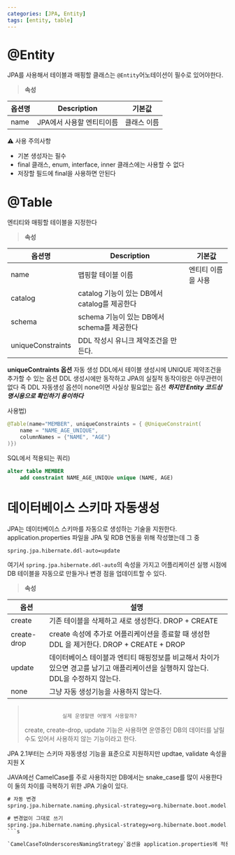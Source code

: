 ```yaml
---
categories: [JPA, Entity]
tags: [entity, table]
---
```



# @Entity
JPA를 사용해서 테이블과 매핑할 클래스는 `@Entity`어노테이션이 필수로 있어야한다. 

> **속성**

| 옵션명  | Description                      | 기본값    |
| ---- | -------------------------------- | ------ |
| name | JPA에서 사용할 엔티티이름 | 클래스 이름 |


⚠ 사용 주의사항
 - 기본 생성자는 필수
 - final 클래스, enum, interface, inner 클래스에는 사용할 수 없다
 - 저장할 필드에 final을 사용하면 안된다


# @Table
엔티티와 매핑할 테이블을 지정한다

> **속성**

| 옵션명  | Description                      | 기본값    |
| ---- | -------------------------------- | ------ |
| name | 맵핑할 테이블 이름 | 엔티티 이름을 사용 |
| catalog | catalog 기능이 있는 DB에서 catalog를 제공한다 | 
| schema | schema 기능이 있는 DB에서 schema를 제공한다 |
| uniqueConstraints | DDL 작성시 유니크 제약조건을 만든다. |

**uniqueContraints 옵션**
자동 생성 DDL에서 테이블 생성시에 UNIQUE 제약조건을 추가할 수 있는 옵션
DDL 생성시에만 동작하고 JPA의 실질적 동작이랑은 아무관련이 없다
즉 DDL 자동생성 옵션이 none이면 사실상 필요없는 옵션
***하지만 Entity 코드상 명시용으로 확인하기 용이하다***

사용법)
```java
@Table(name="MEMBER", uniqueConstraints = { @UniqueConstraint(
	name = "NAME_AGE_UNIQUE",
	columnNames = {"NAME", "AGE"}
)})
```

SQL에서 적용되는 쿼리)
```sql
alter table MEMBER 
    add constraint NAME_AGE_UNIQUe unique (NAME, AGE)
```


# 데이터베이스 스키마 자동생성

JPA는 데이터베이스 스키마를 자동으로 생성하는 기술을 지원한다.
application.properties 파일을 JPA 및 RDB 연동을 위해 작성했는데 그 중
```xml
spring.jpa.hibernate.ddl-auto=update
```
여기서 `spring.jpa.hibernate.ddl-auto`의 속성을 가지고 어플리케이션 실행 시점에 DB 테이블을 자동으로 만들거나 변경 점을 업데이트할 수 있다. 

> **속성**

| 옵션 | 설명 | 
| --- | --- | 
| create | 기존 테이블을 삭제하고 새로 생성한다. DROP + CREATE | 
| create-drop | create 속성에 추가로 어플리케이션을 종료할 때 생성한 DDL 을 제거한다. DROP + CREATE + DROP | 
| update | 데이터베이스 테이블과 엔티티 매핑정보를 비교해서 차이가 있으면 경고를 남기고 애플리케이션을 실행하지 않는다. DDL을 수정하지 않는다. |
| none | 그냥 자동 생성기능을 사용하지 않는다. |


<blockquote class="prompt-danger">
    <dt>
        <code class="language-plaintext highlighter-rouge">
            실제 운영할땐 어떻게 사용할까?
        </code>
    </dt>
    create, create-drop, update 기능은 사용하면 운영중인 DB의 데이터를 날릴수도 있어서 사용하지 않는 기능이라고 한다.  
</blockquote>

JPA 2.1부터는 스키마 자동생성 기능을 표준으로 지원하지만 updtae, validate 속성을 지원 X 

JAVA에선 CamelCase를 주로 사용하지만 DB에서는 snake_case를 많이 사용한다 이 둘의 차이를 극복하기 위한 JPA 기술이 있다. 

```xml
# 자동 변경
spring.jpa.hibernate.naming.physical-strategy=org.hibernate.boot.model.naming.CamelCaseToUnderscoresNamingStrategy

# 변경없이 그대로 쓰기
spring.jpa.hibernate.naming.physical-strategy=org.hibernate.boot.model.naming.PhysicalNamingStrategyStandardImpl
```s

`CamelCaseToUnderscoresNamingStrategy`옵션을 application.properties에 적용하면 자동으로 Camel케이스가 `_(underscore)`를 사용하는 snake 케이스로 자동 변환된다. 

